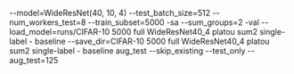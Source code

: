 --model=WideResNet(40, 10, 4) --test_batch_size=512 --num_workers_test=8 --train_subset=5000 -sa --sum_groups=2 -val --load_model=runs/CIFAR-10 5000 full WideResNet40_4 platou sum2 single-label - baseline --save_dir=CIFAR-10 5000 full WideResNet40_4 platou sum2 single-label - baseline aug_test --skip_existing --test_only --aug_test=125